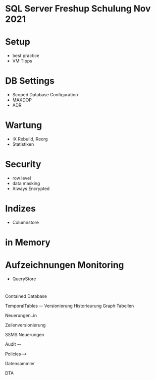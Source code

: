 # SQL Server Freshup Schulung Nov 2021

# Setup
* best practice
* VM Tipps

# DB Settings
* Scoped Database Configuration
* MAXDOP
* ADR

# Wartung
* IX Rebuild, Reorg
* Statistiken


# Security
* row level
* data masking
* Always Encrypted

# Indizes 
* Columnstore

# in Memory

# Aufzeichnungen  Monitoring
* QueryStore

# 
Contained Database


TemporalTables -- Versionierung Historieurung
Graph Tabellen

Neuerungen..in 

Zeilenversionierung

SSMS Neuerungen

Audit --

Policies-->

Datensammler


DTA








 
